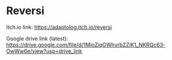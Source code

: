 # Reversi
Itch.io link: https://adaptolog.itch.io/reversi

Google drive link (latest): https://drive.google.com/file/d/1MioZiqGWhvrbZZiK1_NKRQc63-OwWw6e/view?usp=drive_link
